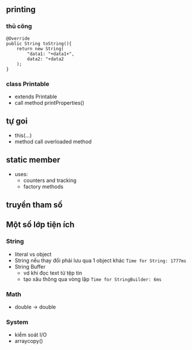 ## printing

### thủ công
```
@Override
public String toString(){
    return new String(
        "data1: "+data1+", 
        data2: "+data2
    );
}
```

### class Printable
- extends Printable
- call method printProperties()

## tự goi 
- this(...)
- method call overloaded method

## static member
- uses:
    + counters and tracking
    + factory methods 

## truyền tham số 

## Một số lớp tiện ích
### String
- literal vs object
- String nếu thay đổi phải lưu qua 1 object khác
```Time for String: 1777ms```
- String Buffer
    + vd khi đọc text từ tệp tin
    + tạo xâu thông qua vòng lặp 
```Time for StringBuilder: 6ms```
### Math
- double -> double
### System
- kiểm soát I/O
- arraycopy()
